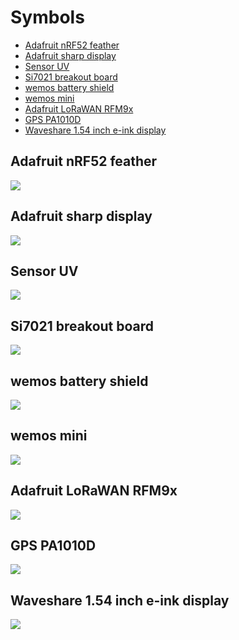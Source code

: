# Symbols

<!-- START doctoc generated TOC please keep comment here to allow auto update -->
<!-- DON'T EDIT THIS SECTION, INSTEAD RE-RUN doctoc TO UPDATE -->
- [Adafruit nRF52 feather](#adafruit-nrf52-feather)
- [Adafruit sharp display](#adafruit-sharp-display)
- [Sensor UV](#sensor-uv)
- [Si7021 breakout board](#si7021-breakout-board)
- [wemos battery shield](#wemos-battery-shield)
- [wemos mini](#wemos-mini)
- [Adafruit LoRaWAN RFM9x](#adafruit-lorawan-rfm9x)
- [GPS PA1010D](#gps-pa1010d)
- [Waveshare 1.54 inch e-ink display](#waveshare-154-inch-e-ink-display)

<!-- END doctoc generated TOC please keep comment here to allow auto update -->

## Adafruit nRF52 feather

![](../images/symbols/Adafruit_nRF52_feather.png)

## Adafruit sharp display

![](../images/symbols/Adafruit_sharp_display.png)

## Sensor UV

![](../images/symbols/Sensor_UV.png)

## Si7021 breakout board

![](../images/symbols/Si7021_breakout_board.png)

## wemos battery shield

![](../images/symbols/wemos_battery_shield.png)

## wemos mini

![](../images/symbols/wemos_mini.png)

## Adafruit LoRaWAN RFM9x

![](../images/symbols/adafruit_lorawan_rfm9x.png)

## GPS PA1010D

![](../images/symbols/PA1010D.png)

## Waveshare 1.54 inch e-ink display

![](../images/symbols/waveshare_1.54inch_display.png)

